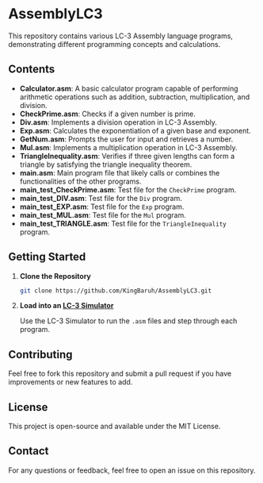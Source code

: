 # AssemblyLC3

This repository contains various LC-3 Assembly language programs, demonstrating different programming concepts and calculations.

## Contents

- **Calculator.asm**: A basic calculator program capable of performing arithmetic operations such as addition, subtraction, multiplication, and division.
- **CheckPrime.asm**: Checks if a given number is prime.
- **Div.asm**: Implements a division operation in LC-3 Assembly.
- **Exp.asm**: Calculates the exponentiation of a given base and exponent.
- **GetNum.asm**: Prompts the user for input and retrieves a number.
- **Mul.asm**: Implements a multiplication operation in LC-3 Assembly.
- **TriangleInequality.asm**: Verifies if three given lengths can form a triangle by satisfying the triangle inequality theorem.
- **main.asm**: Main program file that likely calls or combines the functionalities of the other programs.
- **main_test_CheckPrime.asm**: Test file for the `CheckPrime` program.
- **main_test_DIV.asm**: Test file for the `Div` program.
- **main_test_EXP.asm**: Test file for the `Exp` program.
- **main_test_MUL.asm**: Test file for the `Mul` program.
- **main_test_TRIANGLE.asm**: Test file for the `TriangleInequality` program.

## Getting Started

1. **Clone the Repository**
   ```bash
   git clone https://github.com/KingBaruh/AssemblyLC3.git
2. **Load into an [LC-3 Simulator](https://highered.mheducation.com/sites/0072467509/student_view0/lc-3_simulator.html)**  

   Use the LC-3 Simulator to run the `.asm` files and step through each program.

## Contributing

Feel free to fork this repository and submit a pull request if you have improvements or new features to add.

## License
This project is open-source and available under the MIT License.

## Contact
For any questions or feedback, feel free to open an issue on this repository.
